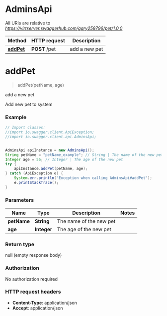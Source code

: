 # AdminsApi

All URIs are relative to *https://virtserver.swaggerhub.com/gary258796/pet/1.0.0*

Method | HTTP request | Description
------------- | ------------- | -------------
[**addPet**](AdminsApi.md#addPet) | **POST** /pet | add a new pet


<a name="addPet"></a>
# **addPet**
> addPet(petName, age)

add a new pet

Add new pet to system

### Example
```java
// Import classes:
//import io.swagger.client.ApiException;
//import io.swagger.client.api.AdminsApi;


AdminsApi apiInstance = new AdminsApi();
String petName = "petName_example"; // String | The name of the new pet
Integer age = 56; // Integer | The age of the new pet
try {
    apiInstance.addPet(petName, age);
} catch (ApiException e) {
    System.err.println("Exception when calling AdminsApi#addPet");
    e.printStackTrace();
}
```

### Parameters

Name | Type | Description  | Notes
------------- | ------------- | ------------- | -------------
 **petName** | **String**| The name of the new pet |
 **age** | **Integer**| The age of the new pet |

### Return type

null (empty response body)

### Authorization

No authorization required

### HTTP request headers

 - **Content-Type**: application/json
 - **Accept**: application/json

